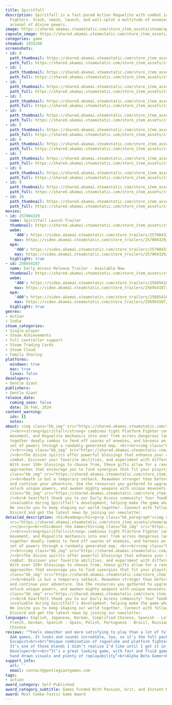 ```yaml
---
title: Spiritfall
description: Spiritfall is a fast-paced Action Roguelite with combat inspired by Platform
  Fighters. Slash, smash, launch, and wall-splat a multitude of enemies using an ever-changing
  arsenal of divine powers.
image: https://shared.akamai.steamstatic.com/store_item_assets/steam/apps/1835240/header.jpg?t=1732866789
capsule_image: https://shared.akamai.steamstatic.com/store_item_assets/steam/apps/1835240/capsule_231x87.jpg?t=1732866789
categories: game
steamid: 1835240
screenshots:
- id: 0
  path_thumbnail: https://shared.akamai.steamstatic.com/store_item_assets/steam/apps/1835240/ss_4b67953033008889dfac74c2e4aba9b9d5bcbf77.600x338.jpg?t=1732866789
  path_full: https://shared.akamai.steamstatic.com/store_item_assets/steam/apps/1835240/ss_4b67953033008889dfac74c2e4aba9b9d5bcbf77.1920x1080.jpg?t=1732866789
- id: 1
  path_thumbnail: https://shared.akamai.steamstatic.com/store_item_assets/steam/apps/1835240/ss_2a6532d6f5d84cbb423a3535e9681ef5e96c7669.600x338.jpg?t=1732866789
  path_full: https://shared.akamai.steamstatic.com/store_item_assets/steam/apps/1835240/ss_2a6532d6f5d84cbb423a3535e9681ef5e96c7669.1920x1080.jpg?t=1732866789
- id: 2
  path_thumbnail: https://shared.akamai.steamstatic.com/store_item_assets/steam/apps/1835240/ss_8ec223fe083764bb25d5939bd5d37f354a99df35.600x338.jpg?t=1732866789
  path_full: https://shared.akamai.steamstatic.com/store_item_assets/steam/apps/1835240/ss_8ec223fe083764bb25d5939bd5d37f354a99df35.1920x1080.jpg?t=1732866789
- id: 3
  path_thumbnail: https://shared.akamai.steamstatic.com/store_item_assets/steam/apps/1835240/ss_d71d6349320628b7df0a5da984a1d4e85ba15014.600x338.jpg?t=1732866789
  path_full: https://shared.akamai.steamstatic.com/store_item_assets/steam/apps/1835240/ss_d71d6349320628b7df0a5da984a1d4e85ba15014.1920x1080.jpg?t=1732866789
- id: 4
  path_thumbnail: https://shared.akamai.steamstatic.com/store_item_assets/steam/apps/1835240/ss_d4df71b2e9747650858ccde8766b27f79fc04a1e.600x338.jpg?t=1732866789
  path_full: https://shared.akamai.steamstatic.com/store_item_assets/steam/apps/1835240/ss_d4df71b2e9747650858ccde8766b27f79fc04a1e.1920x1080.jpg?t=1732866789
- id: 5
  path_thumbnail: https://shared.akamai.steamstatic.com/store_item_assets/steam/apps/1835240/ss_23ad86deb54e5e8035eeacc3a7003551463542d2.600x338.jpg?t=1732866789
  path_full: https://shared.akamai.steamstatic.com/store_item_assets/steam/apps/1835240/ss_23ad86deb54e5e8035eeacc3a7003551463542d2.1920x1080.jpg?t=1732866789
- id: 6
  path_thumbnail: https://shared.akamai.steamstatic.com/store_item_assets/steam/apps/1835240/ss_26ac0e6f69f2c7616a1c9e0591ef9507c45b2d81.600x338.jpg?t=1732866789
  path_full: https://shared.akamai.steamstatic.com/store_item_assets/steam/apps/1835240/ss_26ac0e6f69f2c7616a1c9e0591ef9507c45b2d81.1920x1080.jpg?t=1732866789
- id: 7
  path_thumbnail: https://shared.akamai.steamstatic.com/store_item_assets/steam/apps/1835240/ss_79977f54ce3834930911335aa7c3b0268b7fdf4d.600x338.jpg?t=1732866789
  path_full: https://shared.akamai.steamstatic.com/store_item_assets/steam/apps/1835240/ss_79977f54ce3834930911335aa7c3b0268b7fdf4d.1920x1080.jpg?t=1732866789
- id: 8
  path_thumbnail: https://shared.akamai.steamstatic.com/store_item_assets/steam/apps/1835240/ss_7dddb5694ed539ebd1fdd6ade19200f0948b913c.600x338.jpg?t=1732866789
  path_full: https://shared.akamai.steamstatic.com/store_item_assets/steam/apps/1835240/ss_7dddb5694ed539ebd1fdd6ade19200f0948b913c.1920x1080.jpg?t=1732866789
- id: 9
  path_thumbnail: https://shared.akamai.steamstatic.com/store_item_assets/steam/apps/1835240/ss_4773525fa47974f51e02da03eac2c8bb4bccba76.600x338.jpg?t=1732866789
  path_full: https://shared.akamai.steamstatic.com/store_item_assets/steam/apps/1835240/ss_4773525fa47974f51e02da03eac2c8bb4bccba76.1920x1080.jpg?t=1732866789
- id: 10
  path_thumbnail: https://shared.akamai.steamstatic.com/store_item_assets/steam/apps/1835240/ss_78c36fb4162d965b2e126abab646f5f4fe3956d2.600x338.jpg?t=1732866789
  path_full: https://shared.akamai.steamstatic.com/store_item_assets/steam/apps/1835240/ss_78c36fb4162d965b2e126abab646f5f4fe3956d2.1920x1080.jpg?t=1732866789
movies:
- id: 257004329
  name: Spiritfall Launch Trailer
  thumbnail: https://shared.akamai.steamstatic.com/store_item_assets/steam/apps/257004329/movie.293x165.jpg?t=1709143267
  webm:
    '480': https://video.akamai.steamstatic.com/store_trailers/257004329/movie480_vp9.webm?t=1709143267
    max: https://video.akamai.steamstatic.com/store_trailers/257004329/movie_max_vp9.webm?t=1709143267
  mp4:
    '480': https://video.akamai.steamstatic.com/store_trailers/257004329/movie480.mp4?t=1709143267
    max: https://video.akamai.steamstatic.com/store_trailers/257004329/movie_max.mp4?t=1709143267
  highlight: true
- id: 256954107
  name: Early Access Release Trailer - Available Now
  thumbnail: https://shared.akamai.steamstatic.com/store_item_assets/steam/apps/256954107/movie.293x165.jpg?t=1687268141
  webm:
    '480': https://video.akamai.steamstatic.com/store_trailers/256954107/movie480_vp9.webm?t=1687268141
    max: https://video.akamai.steamstatic.com/store_trailers/256954107/movie_max_vp9.webm?t=1687268141
  mp4:
    '480': https://video.akamai.steamstatic.com/store_trailers/256954107/movie480.mp4?t=1687268141
    max: https://video.akamai.steamstatic.com/store_trailers/256954107/movie_max.mp4?t=1687268141
  highlight: true
genres:
- Action
- Indie
steam_categories:
- Single-player
- Steam Achievements
- Full controller support
- Steam Trading Cards
- Steam Cloud
- Family Sharing
platforms:
  windows: true
  mac: true
  linux: false
developers:
- Gentle Giant
publishers:
- Gentle Giant
release_date:
  coming_soon: false
  date: 28 Feb, 2024
content_warning:
  ids: []
  notes:
about: <img class="bb_img" src="https://shared.akamai.steamstatic.com/store_item_assets/steam/apps/1835240/extras/PlatformFighterRoguelike.png?t=1732866789"
  /><br><strong>Spiritfall</strong> combines tight Platform Fighter combat, smooth
  movement, and Roguelite mechanics into one! Trek across dangerous lands, string
  together deadly combos to fend off swarms of enemies, and harness an ever-changing
  set of powers through a randomly generated map. <br><br><img class="bb_img" src="https://shared.akamai.steamstatic.com/store_item_assets/steam/apps/1835240/extras/SynergiesAwait.png?t=1732866789"
  /><br><img class="bb_img" src="https://shared.akamai.steamstatic.com/store_item_assets/steam/apps/1835240/extras/GIFDivineSynergiesQuality.gif?t=1732866789"
  /><br>The divine spirits offer powerful blessings that enhance your abilities in
  combat. Discover your favorite abilities, and experiment with different builds.
  With over 150+ blessings to choose from, these gifts allow for a range of tactical
  approaches that encourage you to find synergies that fit your playstyle.<br><br><img
  class="bb_img" src="https://shared.akamai.steamstatic.com/store_item_assets/steam/apps/1835240/extras/StrongerFromDefeat.png?t=1732866789"
  /><br>Death is but a temporary setback. Reawaken stronger than before at the Sanctum
  and continue your adventure. Use the resources you gathered to upgrade your skills,
  unlock unique powers, and awaken mighty weapons with unique movesets.<br><br><img
  class="bb_img" src="https://shared.akamai.steamstatic.com/store_item_assets/steam/apps/1835240/extras/Community.png?t=1732866789"
  /><br>A heartfelt thank you to our Early Access community! Your feedback has been
  invaluable during Spiritfall's development, helping make the game what it is today.
  We invite you to keep shaping our world together. Connect with fellow players on
  Discord and get the latest news by joining our newsletter.
detailed_description: <h1>Roadmap</h1><p><p class="bb_paragraph"><img class="bb_img"
  src="https://shared.akamai.steamstatic.com/store_item_assets/steam/apps/1835240/extras/RoadmapSpiritfallNov24.png?t=1732866789"
  /></p></p><br><h1>About the Game</h1><img class="bb_img" src="https://shared.akamai.steamstatic.com/store_item_assets/steam/apps/1835240/extras/PlatformFighterRoguelike.png?t=1732866789"
  /><br><strong>Spiritfall</strong> combines tight Platform Fighter combat, smooth
  movement, and Roguelite mechanics into one! Trek across dangerous lands, string
  together deadly combos to fend off swarms of enemies, and harness an ever-changing
  set of powers through a randomly generated map. <br><br><img class="bb_img" src="https://shared.akamai.steamstatic.com/store_item_assets/steam/apps/1835240/extras/SynergiesAwait.png?t=1732866789"
  /><br><img class="bb_img" src="https://shared.akamai.steamstatic.com/store_item_assets/steam/apps/1835240/extras/GIFDivineSynergiesQuality.gif?t=1732866789"
  /><br>The divine spirits offer powerful blessings that enhance your abilities in
  combat. Discover your favorite abilities, and experiment with different builds.
  With over 150+ blessings to choose from, these gifts allow for a range of tactical
  approaches that encourage you to find synergies that fit your playstyle.<br><br><img
  class="bb_img" src="https://shared.akamai.steamstatic.com/store_item_assets/steam/apps/1835240/extras/StrongerFromDefeat.png?t=1732866789"
  /><br>Death is but a temporary setback. Reawaken stronger than before at the Sanctum
  and continue your adventure. Use the resources you gathered to upgrade your skills,
  unlock unique powers, and awaken mighty weapons with unique movesets.<br><br><img
  class="bb_img" src="https://shared.akamai.steamstatic.com/store_item_assets/steam/apps/1835240/extras/Community.png?t=1732866789"
  /><br>A heartfelt thank you to our Early Access community! Your feedback has been
  invaluable during Spiritfall's development, helping make the game what it is today.
  We invite you to keep shaping our world together. Connect with fellow players on
  Discord and get the latest news by joining our newsletter.
languages: English, Japanese, Korean, Simplified Chinese, Spanish - Latin America,
  French, German, Spanish - Spain, Polish, Portuguese - Brazil, Russian, Traditional
  Chinese
reviews: "“Feels smoother and more satisfying to play than a lot of fully-released
  AAA games. It looks and sounds incredible, too, so it’s the full package”<br>The
  Escapist<br><br>“Unique combination of roguelike and platform fighter elements [...]
  It’s one of those blends I didn’t realize I’d like until I got it in my hands”<br>Game
  Developer<br><br>“It’s a great looking game, with fast and fluid gameplay, stylish
  hand drawn visuals and plenty of replayability”<br>Alpha Beta Gamer<br>"
support_info:
  url: ''
  email: contact@gentlegiantgames.com
tags:
- action
award_category: Self-Published
award_category_subtitle: Games Funded With Passion, Grit, and Instant Noodles
award: Most Combo-Tastic Game Award
---
```


